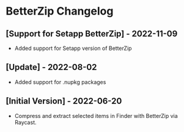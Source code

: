 # BetterZip Changelog

## [Support for Setapp BetterZip] - 2022-11-09

- Added support for Setapp version of BetterZip

## [Update] - 2022-08-02

- Added support for .nupkg packages

## [Initial Version] - 2022-06-20

- Compress and extract selected items in Finder with BetterZip via Raycast.
